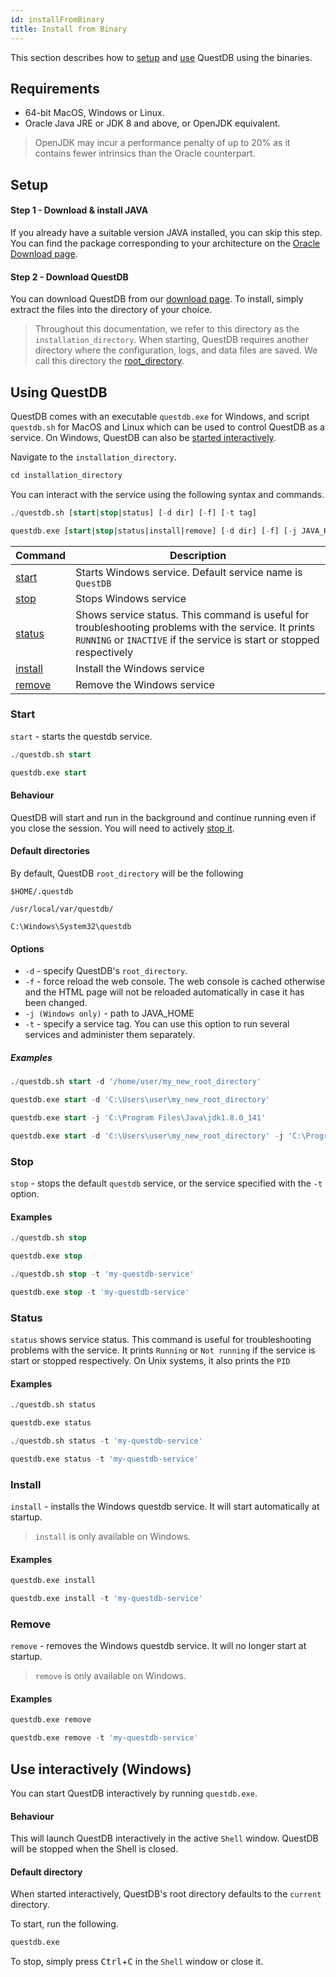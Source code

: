```yaml
---
id: installFromBinary
title: Install from Binary
---
```


This section describes how to [setup](#setup) and [use](#using-questdb) QuestDB using the binaries.

## Requirements

- 64-bit MacOS, Windows or Linux.
- Oracle Java JRE or JDK 8 and above, or OpenJDK equivalent.
> OpenJDK may incur a performance penalty of up to 20% as it contains fewer intrinsics than the Oracle counterpart.

## Setup

#### Step 1 - Download & install JAVA
If you already have a suitable version JAVA installed, you can skip this step.
You can find the package corresponding to your architecture on the <a href="https://www.oracle.com/technetwork/java/javase/downloads/jre8-downloads-2133155.html" target="_blank">Oracle Download page</a>.


#### Step 2 - Download QuestDB
You can download QuestDB from our <a href="/getstarted" target="_blank">download page</a>.
To install, simply extract the files into the directory of your choice. 

> Throughout this documentation, we refer to this directory as the `installation_directory`. When starting, QuestDB requires 
>another directory where the configuration, logs, and data files are saved. We call this directory the [root_directory](rootDirectoryStructure.md).


## Using QuestDB
QuestDB comes with an executable `questdb.exe` for Windows, and script `questdb.sh` for MacOS and Linux which can 
be used to control QuestDB as a service. On Windows, QuestDB can also be [started interactively](#use-interactively-windows).

Navigate to the `installation_directory`.
```sql
cd installation_directory
```
You can interact with the service using the following syntax and commands.

<!--DOCUSAURUS_CODE_TABS-->
<!--Linux & MacOS syntax-->
```sql
./questdb.sh [start|stop|status] [-d dir] [-f] [-t tag] 
```
<!--Windows syntax-->
```sql
questdb.exe [start|stop|status|install|remove] [-d dir] [-f] [-j JAVA_HOME] [-t tag] 
```
<!--END_DOCUSAURUS_CODE_TABS-->

|Command | Description |
|-----|------|
|[start](#start)| Starts Windows service. Default service name is `QuestDB`  |
|[stop](#stop) | Stops Windows service |
| [status](#status) | Shows service status. This command is useful for troubleshooting problems with the service. It prints `RUNNING` or `INACTIVE` if the service is start or stopped respectively |
| [install](#install) | Install the Windows service |
| [remove](#remove) | Remove the Windows service |


### Start 
`start` - starts the questdb service.

<!--DOCUSAURUS_CODE_TABS-->
<!--Linux & MacOS-->
```sql
./questdb.sh start
```
<!--Windows-->
```sql
questdb.exe start
```
<!--END_DOCUSAURUS_CODE_TABS-->

#### Behaviour
QuestDB will start and run in the background and continue running even if you close the session. You will need to actively [stop it](#stop).


#### Default directories
By default, QuestDB `root_directory` will be the following
<!--DOCUSAURUS_CODE_TABS-->
<!--Linux -->
```shell script
$HOME/.questdb
```
<!--MacOS -->
```shell script
/usr/local/var/questdb/
```
<!--Windows-->
```shell script
C:\Windows\System32\questdb
```
<!--END_DOCUSAURUS_CODE_TABS-->


#### Options
- `-d` - specify QuestDB's `root_directory`. 
- `-f` - force reload the web console. The web console is cached otherwise and the HTML page will not be reloaded automatically in case it has been changed.
- `-j (Windows only)` - path to JAVA_HOME
- `-t` - specify a service tag. You can use this option to run several services and administer them separately.

##### Examples
<!--DOCUSAURUS_CODE_TABS-->
<!-- -d Linux-->
```sql
./questdb.sh start -d '/home/user/my_new_root_directory'
```
<!-- -d Windows-->
```sql
questdb.exe start -d 'C:\Users\user\my_new_root_directory'
```
<!-- -j -f Windows -->
```sql
questdb.exe start -j 'C:\Program Files\Java\jdk1.8.0_141'
```
<!-- -d -j -t Windows -->
```sql
questdb.exe start -d 'C:\Users\user\my_new_root_directory' -j 'C:\Program Files\Java\jdk1.8.0_141' -t 'mytag' 
```
<!--END_DOCUSAURUS_CODE_TABS-->

### Stop
`stop` - stops the default `questdb` service, or the service specified with the `-t` option.

#### Examples
<!--DOCUSAURUS_CODE_TABS-->
<!--Linux & MacOS (default)-->
```sql
./questdb.sh stop
```
<!--Windows (default)-->
```sql
questdb.exe stop
```
<!--Linux & MacOS (specific tag)-->
```sql
./questdb.sh stop -t 'my-questdb-service'
```
<!--Windows (specific tag)-->
```sql
questdb.exe stop -t 'my-questdb-service'
```
<!--END_DOCUSAURUS_CODE_TABS-->


### Status
`status` shows service status. This command is useful for troubleshooting problems with the service. It prints `Running` or `Not running` if the service is start or stopped respectively. On Unix systems, it also prints the `PID`

#### Examples
<!--DOCUSAURUS_CODE_TABS-->
<!--Linux & MacOS (default)-->
```sql
./questdb.sh status
```
<!--Windows (default)-->
```sql
questdb.exe status
```
<!--Linux & MacOS (specific tag)-->
```sql
./questdb.sh status -t 'my-questdb-service'
```
<!--Windows (specific tag)-->
```sql
questdb.exe status -t 'my-questdb-service'
```
<!--END_DOCUSAURUS_CODE_TABS-->

### Install
`install` - installs the Windows questdb service. It will start automatically at startup.

> `install` is only available on Windows.

#### Examples
<!--DOCUSAURUS_CODE_TABS-->
<!--Install (default)-->
```sql
questdb.exe install
```
<!--Install (specific tag)-->
```sql
questdb.exe install -t 'my-questdb-service'
```
<!--END_DOCUSAURUS_CODE_TABS-->

### Remove
`remove` - removes the Windows questdb service. It will no longer start at startup.


> `remove` is only available on Windows.

#### Examples
<!--DOCUSAURUS_CODE_TABS-->
<!--Remove (default)-->
```sql
questdb.exe remove
```
<!--Remove (specific tag)-->
```sql
questdb.exe remove -t 'my-questdb-service'
```
<!--END_DOCUSAURUS_CODE_TABS-->

## Use interactively (Windows)
You can start QuestDB interactively by running `questdb.exe`.

#### Behaviour 
This will launch QuestDB interactively in the active `Shell` window. QuestDB will be stopped when the Shell is closed.

#### Default directory
When started interactively, QuestDB's root directory defaults to the `current` directory.

To start, run the following.
```sql
questdb.exe
```

To stop, simply press <kbd>Ctrl</kbd>+<kbd>C</kbd> in the `Shell` window or close it.

